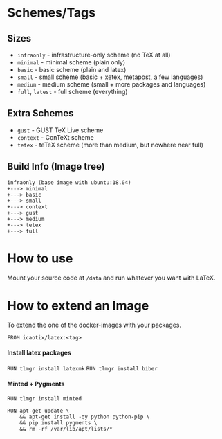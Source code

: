 # Schemes/Tags
## Sizes
* `infraonly` - infrastructure-only scheme (no TeX at all)
* `minimal` - minimal scheme (plain only)
* `basic` - basic scheme (plain and latex)
* `small` - small scheme (basic + xetex, metapost, a few languages)
* `medium` - medium scheme (small + more packages and languages)
* `full`, `latest` - full scheme (everything)

## Extra Schemes
* `gust` - GUST TeX Live scheme
* `context` - ConTeXt scheme
* `tetex` - teTeX scheme (more than medium, but nowhere near full)

## Build Info (Image tree)
```
infraonly (base image with ubuntu:18.04)
+---> minimal
+---> basic
+---> small
+---> context
+---> gust
+---> medium
+---> tetex
+---> full
```

# How to use
Mount your source code at `/data` and run whatever you want with LaTeX.

# How to extend an Image
To extend the one of the docker-images with your packages.

`FROM icaotix/latex:<tag>`

#### Install latex packages
` RUN tlmgr install latexmk `
` RUN tlmgr install biber `

#### Minted + Pygments
` RUN tlmgr install minted `
```
RUN apt-get update \
    && apt-get install -qy python python-pip \
    && pip install pygments \
    && rm -rf /var/lib/apt/lists/*
```
